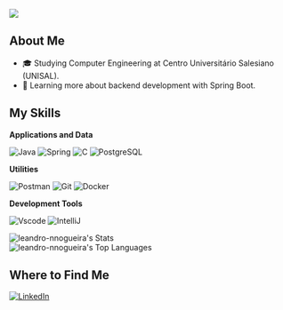 ![](https://visitcount.itsvg.in/api?id=leandro-nnogueira&icon=0&color=0)

## About Me

- 🎓 Studying Computer Engineering at Centro Universitário Salesiano (UNISAL).
- 🌱 Learning more about backend development with Spring Boot.

## My Skills

**Applications and Data**

![Java](https://img.shields.io/badge/java-%23ED8B00.svg?style=for-the-badge&logo=openjdk&logoColor=white)
![Spring](https://img.shields.io/badge/spring-%236DB33F.svg?style=for-the-badge&logo=spring&logoColor=white)
![C](https://img.shields.io/badge/C-00599C?style=for-the-badge&logo=c&logoColor=white)
![PostgreSQL](https://img.shields.io/badge/PostgreSQL-000?style=for-the-badge&logo=postgresql)

**Utilities**

![Postman](https://img.shields.io/badge/Postman-FF6C37.svg?style=for-the-badge&logo=Postman&logoColor=white)
![Git](https://img.shields.io/badge/GIT-E44C30?style=for-the-badge&logo=git&logoColor=white)
![Docker](https://img.shields.io/badge/Docker-777BB4?style=for-the-badge&logo=php&logoColor=white)

**Development Tools**

![Vscode](https://img.shields.io/badge/Vscode-007ACC?style=for-the-badge&logo=visual-studio-code&logoColor=white)
![IntelliJ](https://img.shields.io/badge/IntelliJ-007ACC?style=for-the-badge&logo=visual-studio-code&logoColor=white)

![leandro-nnogueira's Stats](https://github-readme-stats.vercel.app/api?username=leandro-nnogueira&theme=dark&show_icons=true&hide_border=true&count_private=true) </br>
![leandro-nnogueira's Top Languages](https://github-readme-stats.vercel.app/api/top-langs/?username=leandro-nnogueira&theme=dark&show_icons=true&hide_border=true&layout=compact)

## Where to Find Me

[![LinkedIn](https://img.shields.io/badge/LinkedIn-0077B5?style=for-the-badge&logo=linkedin&logoColor=white)](https://www.linkedin.com/in/leandro-nnogueira/)
